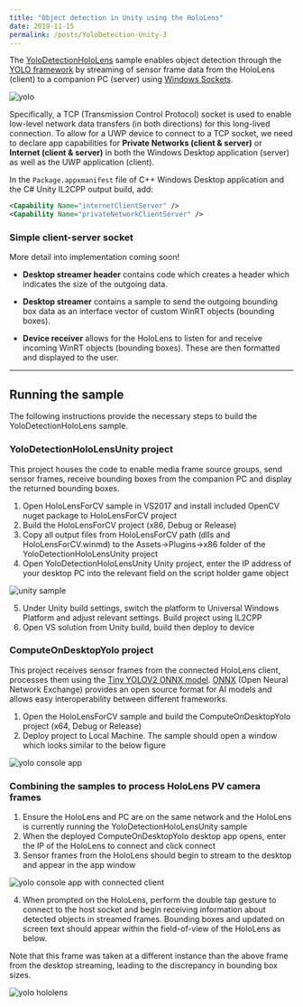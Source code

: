 ```yaml
---
title: "Object detection in Unity using the HoloLens"
date: 2019-11-15
permalink: /posts/YoloDetection-Unity-3
---
```


The [YoloDetectionHoloLens](https://github.com/doughtmw/YoloDetectionHoloLens-Unity) sample enables object detection through the [YOLO framework](https://pjreddie.com/darknet/yolo/) by streaming of sensor frame data from the HoloLens (client) to a companion PC (server) using [Windows Sockets](https://docs.microsoft.com/en-us/windows/uwp/networking/sockets).

![yolo](/images/Yolo-Detection-Example.jpg)

Specifically, a TCP (Transmission Control Protocol) socket is used to enable low-level network data transfers (in both directions) for this long-lived connection. To allow for a UWP device to connect to a TCP socket, we need to declare app capabilities for **Private Networks (client & server)** or **Internet (client & server)** in both the Windows Desktop application (server) as well as the UWP application (client).

In the `Package.appxmanifest` file of C++ Windows Desktop application and the C# Unity IL2CPP output build, add:
``` xml
<Capability Name="internetClientServer" />
<Capability Name="privateNetworkClientServer" />
```

### Simple client-server socket
More detail into implementation coming soon!

- **Desktop streamer header** contains code which creates a header which indicates the size of the outgoing data.  

- **Desktop streamer** contains a sample to send the outgoing bounding box data as an interface vector of custom WinRT objects (bounding boxes).

- **Device receiver** allows for the HoloLens to listen for and receive incoming WinRT objects (bounding boxes). These are then formatted and displayed to the user.
_________
## Running the sample
The following instructions provide the necessary steps to build the YoloDetectionHoloLens sample.

### YoloDetectionHoloLensUnity project
This project houses the code to enable media frame source groups, send sensor frames, receive bounding boxes from the companion PC and display the returned bounding boxes.
1. Open HoloLensForCV sample in VS2017 and install included OpenCV nuget package to HoloLensForCV project
2. Build the HoloLensForCV project (x86, Debug or Release)
3. Copy all output files from HoloLensForCV path (dlls and HoloLensForCV.winmd) to the Assets->Plugins->x86 folder of the YoloDetectionHoloLensUnity project
4. Open YoloDetectionHoloLensUnity Unity project, enter the IP address of your desktop PC into the relevant field on the script holder game object

![unity sample](/images/unity-sample.PNG)

5. Under Unity build settings, switch the platform to Universal Windows Platform and adjust relevant settings. Build project using IL2CPP
6. Open VS solution from Unity build, build then deploy to device

### ComputeOnDesktopYolo project
This project receives sensor frames from the connected HoloLens client, processes them using the [Tiny YOLOV2 ONNX model](https://github.com/onnx/models/tree/master/vision/object_detection_segmentation/tiny_yolov2). [ONNX](https://onnx.ai/) (Open Neural Network Exchange) provides an open source format for AI models and allows easy interoperability between different frameworks.
1. Open the HoloLensForCV sample and build the ComputeOnDesktopYolo project (x64, Debug or Release)
2. Deploy project to Local Machine. The sample should open a window which looks similar to the below figure

![yolo console app](/images/yolo-console-app.PNG)

### Combining the samples to process HoloLens PV camera frames
1. Ensure the HoloLens and PC are on the same network and the HoloLens is currently running the YoloDetectionHoloLensUnity sample
2. When the deployed ComputeOnDesktopYolo desktop app opens, enter the IP of the HoloLens to connect and click connect
3. Sensor frames from the HoloLens should begin to stream to the desktop and appear in the app window

![yolo console app with connected client](/images/yolo-desktop.PNG)

4. When prompted on the HoloLens, perform the double tap gesture to connect to the host socket and begin receiving information about detected objects in streamed frames. Bounding boxes and updated on screen text should appear within the field-of-view of the HoloLens as below. 

Note that this frame was taken at a different instance than the above frame from the desktop streaming, leading to the discrepancy in bounding box sizes.

![yolo hololens](/images/Yolo-Detection-Example.jpg)
